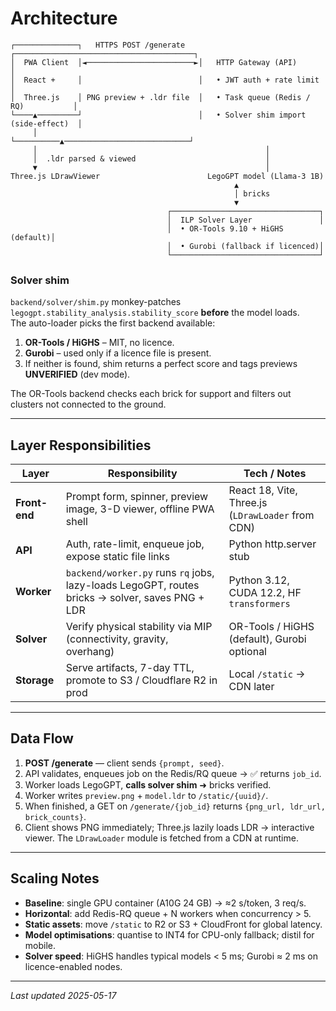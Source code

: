 
# Architecture

```
┌──────────────┐   HTTPS POST /generate   ┌────────────────────────────────────────┐
│  PWA Client  │◄────────────────────────►│   HTTP Gateway (API)                │
│  React +     │                          │   • JWT auth + rate limit                 │
│  Three.js    │ PNG preview + .ldr file  │   • Task queue (Redis / RQ)           │
└────▲─────────┘                          │   • Solver shim import (side-effect)  │
     │                                    └──────────▲────────────────────────────┘
     │                                                   │
     │  .ldr parsed & viewed                             │
     ▼                                                   │
Three.js LDrawViewer                        LegoGPT model (Llama-3 1B)
                                                  ▲
                                                  │ bricks
                                                  ▼
                                   ┌─────────────────────────────────┐
                                   │  ILP Solver Layer               │
                                   │  • OR-Tools 9.10 + HiGHS (default)│
                                   │  • Gurobi (fallback if licenced)│
                                   └─────────────────────────────────┘
```

### Solver shim  
`backend/solver/shim.py` monkey-patches  
`legogpt.stability_analysis.stability_score` **before** the model loads.  
The auto-loader picks the first backend available:

1. **OR-Tools / HiGHS** – MIT, no licence.  
2. **Gurobi** – used only if a licence file is present.
3. If neither is found, shim returns a perfect score and tags previews
   **UNVERIFIED** (dev mode).

The OR-Tools backend checks each brick for support and filters out
clusters not connected to the ground.

---

## Layer Responsibilities

| Layer      | Responsibility                                                                                 | Tech / Notes |
|------------|-------------------------------------------------------------------------------------------------|--------------|
| **Front-end** | Prompt form, spinner, preview image, 3-D viewer, offline PWA shell                            | React 18, Vite, Three.js (`LDrawLoader` from CDN) |
| **API**       | Auth, rate-limit, enqueue job, expose static file links                                       | Python http.server stub |
| **Worker**    | `backend/worker.py` runs `rq` jobs, lazy-loads LegoGPT, routes bricks → solver, saves PNG + LDR | Python 3.12, CUDA 12.2, HF `transformers` |
| **Solver**    | Verify physical stability via MIP (connectivity, gravity, overhang)                           | OR-Tools / HiGHS (default), Gurobi optional |
| **Storage**   | Serve artifacts, 7-day TTL, promote to S3 / Cloudflare R2 in prod                             | Local `/static` → CDN later |

---

## Data Flow

1. **POST /generate** — client sends `{prompt, seed}`.
2. API validates, enqueues job on the Redis/RQ queue → ✅ returns `job_id`.
3. Worker loads LegoGPT, **calls solver shim** ➜ bricks verified.
4. Worker writes `preview.png` + `model.ldr` to `/static/{uuid}/`.
5. When finished, a GET on `/generate/{job_id}` returns `{png_url, ldr_url, brick_counts}`.
6. Client shows PNG immediately; Three.js lazily loads LDR → interactive viewer.
   The `LDrawLoader` module is fetched from a CDN at runtime.

---

## Scaling Notes

* **Baseline**: single GPU container (A10G 24 GB) → ≈2 s/token, 3 req/s.  
* **Horizontal**: add Redis-RQ queue + N workers when concurrency > 5.  
* **Static assets**: move `/static` to R2 or S3 + CloudFront for global latency.  
* **Model optimisations**: quantise to INT4 for CPU-only fallback; distil for mobile.  
* **Solver speed**: HiGHS handles typical models < 5 ms; Gurobi ≈ 2 ms on licence-enabled nodes.

---

_Last updated 2025-05-17_
